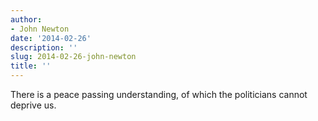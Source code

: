 ```yaml
---
author:
- John Newton
date: '2014-02-26'
description: ''
slug: 2014-02-26-john-newton
title: ''
---
```

There is a peace passing understanding, of which the politicians cannot deprive us.




